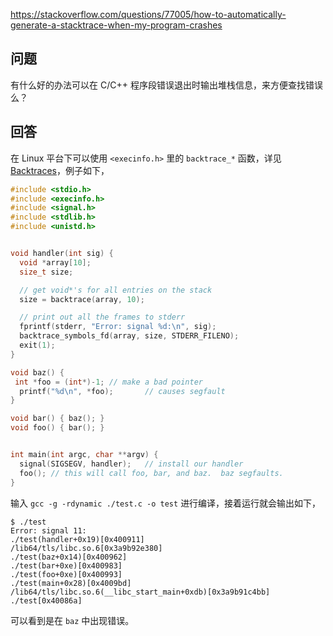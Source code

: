 <https://stackoverflow.com/questions/77005/how-to-automatically-generate-a-stacktrace-when-my-program-crashes>

## 问题

有什么好的办法可以在 C/C++ 程序段错误退出时输出堆栈信息，来方便查找错误么？

## 回答

在 Linux 平台下可以使用 `<execinfo.h>` 里的 `backtrace_*` 函数，详见 [Backtraces](http://www.gnu.org/software/libc/manual/html_node/Backtraces.html)，例子如下，

```c++
#include <stdio.h>
#include <execinfo.h>
#include <signal.h>
#include <stdlib.h>
#include <unistd.h>


void handler(int sig) {
  void *array[10];
  size_t size;

  // get void*'s for all entries on the stack
  size = backtrace(array, 10);

  // print out all the frames to stderr
  fprintf(stderr, "Error: signal %d:\n", sig);
  backtrace_symbols_fd(array, size, STDERR_FILENO);
  exit(1);
}

void baz() {
 int *foo = (int*)-1; // make a bad pointer
  printf("%d\n", *foo);       // causes segfault
}

void bar() { baz(); }
void foo() { bar(); }


int main(int argc, char **argv) {
  signal(SIGSEGV, handler);   // install our handler
  foo(); // this will call foo, bar, and baz.  baz segfaults.
}
```

输入 `gcc -g -rdynamic ./test.c -o test` 进行编译，接着运行就会输出如下，

```
$ ./test
Error: signal 11:
./test(handler+0x19)[0x400911]
/lib64/tls/libc.so.6[0x3a9b92e380]
./test(baz+0x14)[0x400962]
./test(bar+0xe)[0x400983]
./test(foo+0xe)[0x400993]
./test(main+0x28)[0x4009bd]
/lib64/tls/libc.so.6(__libc_start_main+0xdb)[0x3a9b91c4bb]
./test[0x40086a]
```

可以看到是在 `baz` 中出现错误。


